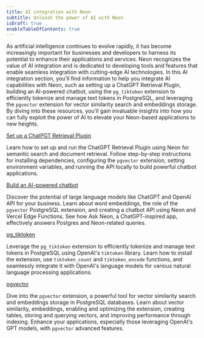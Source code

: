 ```yaml
---
title: AI integration with Neon
subtitle: Unleash the power of AI with Neon 
isDraft: true
enableTableOfContents: true
---
```


As artificial intelligence continues to evolve rapidly, it has become increasingly important for businesses and developers to harness its potential to enhance their applications and services. Neon recognizes the value of AI integration and is dedicated to developing tools and features that enable seamless integration with cutting-edge AI technologies. In this AI integration section, you'll find information to help you integrate AI capabilities with Neon, such as setting up a ChatGPT Retrieval Plugin, building an AI-powered chatbot, using the `pg_tiktoken` extension to efficiently tokenize and manage text tokens in PostgreSQL, and leveraging the `pgvector` extension for vector similarity search and embeddings storage. By diving into these resources, you'll gain invaluable insights into how you can fully exploit the power of AI to elevate your Neon-based applications to new heights.

[Set up a ChatPGT Retrieval Plugin](tbd)

Learn how to set up and run the ChatGPT Retrieval Plugin using Neon for semantic search and document retrieval. Follow step-by-step instructions for installing dependencies, configuring the `pgvector` extension, setting environment variables, and running the API locally to build powerful chatbot applications.

[Build an AI-powered chatbot](tbd)

Discover the potential of large language models like ChatGPT and OpenAI API for your business. Learn about word embeddings, the role of the `pgvector` PostgreSQL extension, and creating a chatbot API using Neon and Vercel Edge Functions. See how Ask Neon, a ChatGPT-inspired app, effectively answers Postgres and Neon-related queries.

[pg_tiktoken](tbd)

Leverage the `pg_tiktoken` extension to efficiently tokenize and manage text tokens in PostgreSQL using OpenAI's `tiktoken` library. Learn how to install the extension, use `tiktoken_count` and `tiktoken_encode` functions, and seamlessly integrate it with OpenAI's language models for various natural language processing applications.

[pgvector](tbd)

Dive into the `pgvector` extension, a powerful tool for vector similarity search and embeddings storage in PostgreSQL databases. Learn about vector similarity, embeddings, enabling and optimizing the extension, creating tables, storing and querying vectors, and improving performance through indexing. Enhance your applications, especially those leveraging OpenAI's GPT models, with `pgvector` advanced features.
